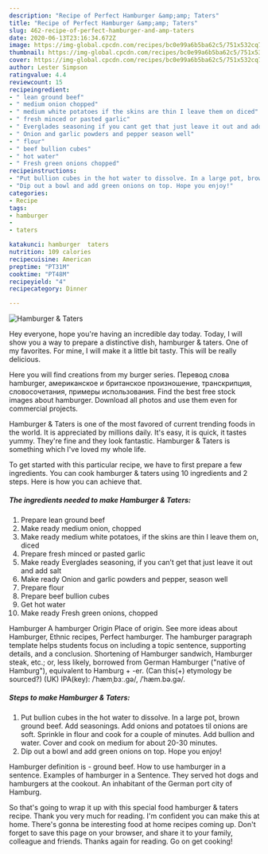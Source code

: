 ```yaml
---
description: "Recipe of Perfect Hamburger &amp;amp; Taters"
title: "Recipe of Perfect Hamburger &amp;amp; Taters"
slug: 462-recipe-of-perfect-hamburger-and-amp-taters
date: 2020-06-13T23:16:34.672Z
image: https://img-global.cpcdn.com/recipes/bc0e99a6b5ba62c5/751x532cq70/hamburger-taters-recipe-main-photo.jpg
thumbnail: https://img-global.cpcdn.com/recipes/bc0e99a6b5ba62c5/751x532cq70/hamburger-taters-recipe-main-photo.jpg
cover: https://img-global.cpcdn.com/recipes/bc0e99a6b5ba62c5/751x532cq70/hamburger-taters-recipe-main-photo.jpg
author: Lester Simpson
ratingvalue: 4.4
reviewcount: 15
recipeingredient:
- " lean ground beef"
- " medium onion chopped"
- " medium white potatoes if the skins are thin I leave them on diced"
- " fresh minced or pasted garlic"
- " Everglades seasoning if you cant get that just leave it out and add salt"
- " Onion and garlic powders and pepper season well"
- " flour"
- " beef bullion cubes"
- " hot water"
- " Fresh green onions chopped"
recipeinstructions:
- "Put bullion cubes in the hot water to dissolve. In a large pot, brown ground beef. Add seasonings. Add onions and potatoes til onions are soft. Sprinkle in flour and cook for a couple of minutes. Add bullion and water. Cover and cook on medium for about 20-30 minutes."
- "Dip out a bowl and add green onions on top. Hope you enjoy!"
categories:
- Recipe
tags:
- hamburger
- 
- taters

katakunci: hamburger  taters 
nutrition: 109 calories
recipecuisine: American
preptime: "PT31M"
cooktime: "PT48M"
recipeyield: "4"
recipecategory: Dinner

---
```



![Hamburger &amp; Taters](https://img-global.cpcdn.com/recipes/bc0e99a6b5ba62c5/751x532cq70/hamburger-taters-recipe-main-photo.jpg)

Hey everyone, hope you're having an incredible day today. Today, I will show you a way to prepare a distinctive dish, hamburger &amp; taters. One of my favorites. For mine, I will make it a little bit tasty. This will be really delicious.

Here you will find creations from my burger series. Перевод слова hamburger, американское и британское произношение, транскрипция, словосочетания, примеры использования. Find the best free stock images about hamburger. Download all photos and use them even for commercial projects.

Hamburger &amp; Taters is one of the most favored of current trending foods in the world. It is appreciated by millions daily. It's easy, it is quick, it tastes yummy. They're fine and they look fantastic. Hamburger &amp; Taters is something which I've loved my whole life.


To get started with this particular recipe, we have to first prepare a few ingredients. You can cook hamburger &amp; taters using 10 ingredients and 2 steps. Here is how you can achieve that.

<!--inarticleads1-->

##### The ingredients needed to make Hamburger &amp; Taters:

1. Prepare  lean ground beef
1. Make ready  medium onion, chopped
1. Make ready  medium white potatoes, if the skins are thin I leave them on, diced
1. Prepare  fresh minced or pasted garlic
1. Make ready  Everglades seasoning, if you can’t get that just leave it out and add salt
1. Make ready  Onion and garlic powders and pepper, season well
1. Prepare  flour
1. Prepare  beef bullion cubes
1. Get  hot water
1. Make ready  Fresh green onions, chopped


Hamburger A hamburger Origin Place of origin. See more ideas about Hamburger, Ethnic recipes, Perfect hamburger. The hamburger paragraph template helps students focus on including a topic sentence, supporting details, and a conclusion. Shortening of Hamburger sandwich, Hamburger steak, etc.; or, less likely, borrowed from German Hamburger (&#34;native of Hamburg&#34;), equivalent to Hamburg +‎ -er. (Can this(+) etymology be sourced?) (UK) IPA(key): /ˈhæmˌbɜː.ɡə/, /ˈhæm.bə.ɡə/. 

<!--inarticleads2-->

##### Steps to make Hamburger &amp; Taters:

1. Put bullion cubes in the hot water to dissolve. In a large pot, brown ground beef. Add seasonings. Add onions and potatoes til onions are soft. Sprinkle in flour and cook for a couple of minutes. Add bullion and water. Cover and cook on medium for about 20-30 minutes.
1. Dip out a bowl and add green onions on top. Hope you enjoy!


Hamburger definition is - ground beef. How to use hamburger in a sentence. Examples of hamburger in a Sentence. They served hot dogs and hamburgers at the cookout. An inhabitant of the German port city of Hamburg. 

So that's going to wrap it up with this special food hamburger &amp; taters recipe. Thank you very much for reading. I'm confident you can make this at home. There's gonna be interesting food at home recipes coming up. Don't forget to save this page on your browser, and share it to your family, colleague and friends. Thanks again for reading. Go on get cooking!
